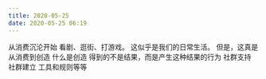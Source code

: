 ```yaml
---
title: 2020-05-25
date: 2020-05-25 06:19
---
```


从消费沉沦开始
看剧、逛街、打游戏。
这似乎是我们的日常生活。
但是，这真是
从消费到创造
什么是创造
得到的不是结果，而是产生这种结果的行为
社群支持
社群建立
工具和规则等等
